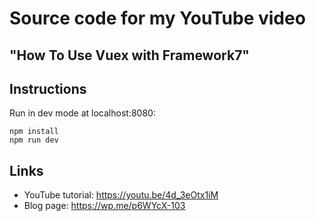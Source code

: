 # Source code for my YouTube video
## "How To Use Vuex with Framework7"

## Instructions
Run in dev mode at localhost:8080:

```
npm install
npm run dev
```

## Links

- YouTube tutorial: https://youtu.be/4d_3eOtx1iM
- Blog page: https://wp.me/p6WYcX-103

